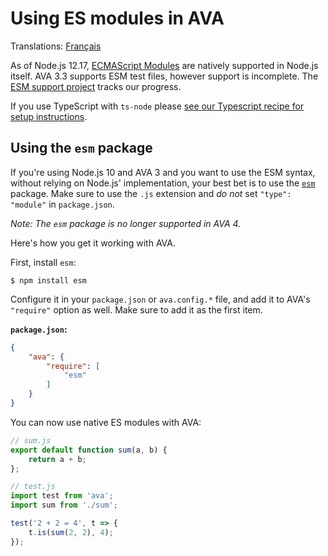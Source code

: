 # Using ES modules in AVA

Translations: [Français](https://github.com/avajs/ava-docs/blob/master/fr_FR/docs/recipes/es-modules.md)

As of Node.js 12.17, [ECMAScript Modules](https://nodejs.org/docs/latest/api/esm.html#esm_introduction) are natively supported in Node.js itself. AVA 3.3 supports ESM test files, however support is incomplete. The [ESM support project](https://github.com/orgs/avajs/projects/2) tracks our progress.

If you use TypeScript with `ts-node` please [see our Typescript recipe for setup instructions](./typescript.md).

## Using the `esm` package

If you're using Node.js 10 and AVA 3 and you want to use the ESM syntax, without relying on Node.js' implementation, your best bet is to use the [`esm`](https://github.com/standard-things/esm) package. Make sure to use the `.js` extension and *do not* set `"type": "module"` in `package.json`.

*Note: The `esm` package is no longer supported in AVA 4.*

Here's how you get it working with AVA.

First, install `esm`:

```
$ npm install esm
```

Configure it in your `package.json` or `ava.config.*` file, and add it to AVA's `"require"` option as well. Make sure to add it as the first item.

**`package.json`:**

```json
{
	"ava": {
		"require": [
			"esm"
		]
	}
}
```

You can now use native ES modules with AVA:

```js
// sum.js
export default function sum(a, b) {
	return a + b;
};
```

```js
// test.js
import test from 'ava';
import sum from './sum';

test('2 + 2 = 4', t => {
	t.is(sum(2, 2), 4);
});
```
